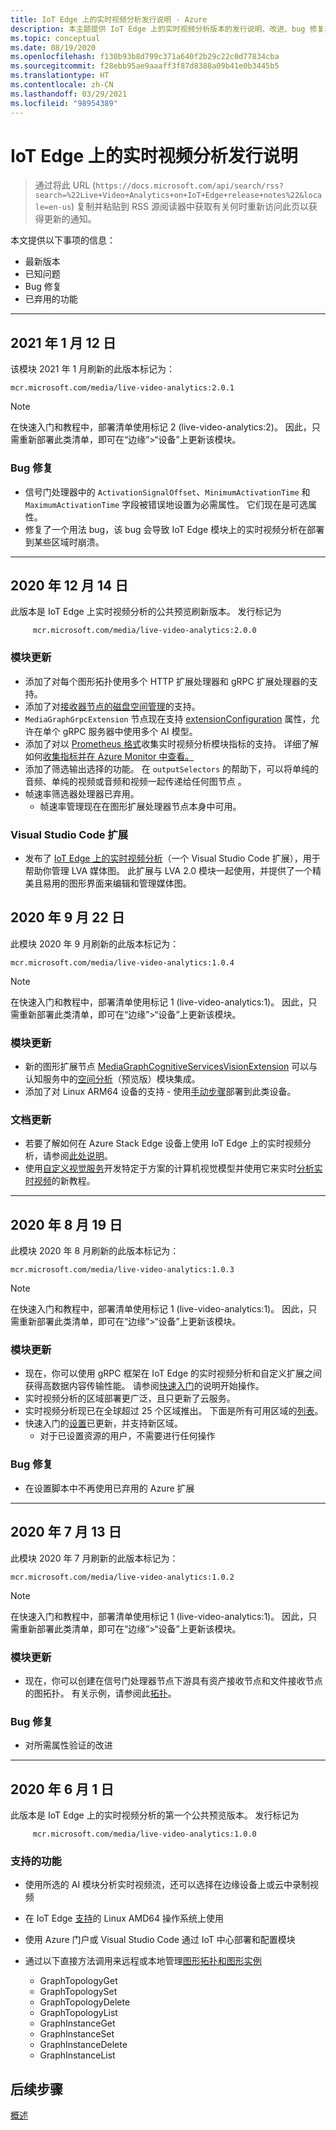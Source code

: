 ```yaml
---
title: IoT Edge 上的实时视频分析发行说明 - Azure
description: 本主题提供 IoT Edge 上的实时视频分析版本的发行说明、改进、bug 修复和已知问题。
ms.topic: conceptual
ms.date: 08/19/2020
ms.openlocfilehash: f130b93b8d799c371a640f2b29c22c0d77834cba
ms.sourcegitcommit: f28ebb95ae9aaaff3f87d8388a09b41e0b3445b5
ms.translationtype: HT
ms.contentlocale: zh-CN
ms.lasthandoff: 03/29/2021
ms.locfileid: "98954389"
---
```

# <a name="live-video-analytics-on-iot-edge-release-notes"></a>IoT Edge 上的实时视频分析发行说明

>通过将此 URL (`https://docs.microsoft.com/api/search/rss?search=%22Live+Video+Analytics+on+IoT+Edge+release+notes%22&locale=en-us`) 复制并粘贴到 RSS 源阅读器中获取有关何时重新访问此页以获得更新的通知。

本文提供以下事项的信息：

* 最新版本
* 已知问题
* Bug 修复
* 已弃用的功能

<hr width=100%>

## <a name="january-12-2021"></a>2021 年 1 月 12 日

该模块 2021 年 1 月刷新的此版本标记为：

```
mcr.microsoft.com/media/live-video-analytics:2.0.1
```

> [!NOTE]
> 在快速入门和教程中，部署清单使用标记 2 (live-video-analytics:2)。 因此，只需重新部署此类清单，即可在“边缘”>“设备”上更新该模块。
### <a name="bug-fixes"></a>Bug 修复 

* 信号门处理器中的 `ActivationSignalOffset`、`MinimumActivationTime` 和 `MaximumActivationTime` 字段被错误地设置为必需属性。 它们现在是可选属性。
* 修复了一个用法 bug，该 bug 会导致 IoT Edge 模块上的实时视频分析在部署到某些区域时崩溃。

<hr width=100%>

## <a name="december-14-2020"></a>2020 年 12 月 14 日
此版本是 IoT Edge 上实时视频分析的公共预览刷新版本。 发行标记为

```
     mcr.microsoft.com/media/live-video-analytics:2.0.0
```
### <a name="module-updates"></a>模块更新
* 添加了对每个图形拓扑使用多个 HTTP 扩展处理器和 gRPC 扩展处理器的支持。
* 添加了对[接收器节点的磁盘空间管理](upgrading-lva-module.md#disk-space-management-with-sink-nodes)的支持。
* `MediaGraphGrpcExtension` 节点现在支持 [extensionConfiguration](grpc-extension-protocol.md) 属性，允许在单个 gRPC 服务器中使用多个 AI 模型。
* 添加了对以 [Prometheus 格式](https://prometheus.io/docs/practices/naming/)收集实时视频分析模块指标的支持。 详细了解如何[收集指标并在 Azure Monitor 中查看。](monitoring-logging.md#azure-monitor-collection-via-telegraf) 
* 添加了筛选输出选择的功能。 在 `outputSelectors` 的帮助下，可以将单纯的音频、单纯的视频或音频和视频一起传递给任何图节点  。 
* 帧速率筛选器处理器已弃用。  
    * 帧速率管理现在在图形扩展处理器节点本身中可用。

### <a name="visual-studio-code-extension"></a>Visual Studio Code 扩展
* 发布了 [IoT Edge 上的实时视频分析](https://marketplace.visualstudio.com/items?itemName=ms-azuretools.live-video-analytics-edge)（一个 Visual Studio Code 扩展），用于帮助你管理 LVA 媒体图。 此扩展与 LVA 2.0 模块一起使用，并提供了一个精美且易用的图形界面来编辑和管理媒体图。
## <a name="september-22-2020"></a>2020 年 9 月 22 日

此模块 2020 年 9 月刷新的此版本标记为：

```
mcr.microsoft.com/media/live-video-analytics:1.0.4
```

> [!NOTE]
> 在快速入门和教程中，部署清单使用标记 1 (live-video-analytics:1)。 因此，只需重新部署此类清单，即可在“边缘”>“设备”上更新该模块。

### <a name="module-updates"></a>模块更新

* 新的图形扩展节点 [MediaGraphCognitiveServicesVisionExtension](spatial-analysis-tutorial.md) 可以与认知服务中的[空间分析](/legal/cognitive-services/computer-vision/intro-to-spatial-analysis-public-preview)（预览版）模块集成。
* 添加了对 Linux ARM64 设备的支持 - 使用[手动步骤](deploy-iot-edge-device.md)部署到此类设备。

### <a name="documentation-updates"></a>文档更新

* 若要了解如何在 Azure Stack Edge 设备上使用 IoT Edge 上的实时视频分析，请参阅[此处说明](deploy-azure-stack-edge-how-to.md)。
* 使用[自定义视觉服务](https://azure.microsoft.com/services/cognitive-services/custom-vision-service/)开发特定于方案的计算机视觉模型并使用它来实时[分析实时视频](custom-vision-tutorial.md)的新教程。

<hr width=100%>

## <a name="august-19-2020"></a>2020 年 8 月 19 日

此模块 2020 年 8 月刷新的此版本标记为：

```
mcr.microsoft.com/media/live-video-analytics:1.0.3
```

> [!NOTE]
> 在快速入门和教程中，部署清单使用标记 1 (live-video-analytics:1)。 因此，只需重新部署此类清单，即可在“边缘”>“设备”上更新该模块。

### <a name="module-updates"></a>模块更新

* 现在，你可以使用 gRPC 框架在 IoT Edge 的实时视频分析和自定义扩展之间获得高数据内容传输性能。 请参阅[快速入门](analyze-live-video-use-your-grpc-model-quickstart.md)的说明开始操作。
* 实时视频分析的区域部署更广泛，且只更新了云服务。  
* 实时视频分析现已在全球超过 25 个区域推出。 下面是所有可用区域的[列表](https://azure.microsoft.com/global-infrastructure/services/?products=media-services)。  
* 快速入门的[设置](https://aka.ms/lva-edge/setup-resources-for-samples)已更新，并支持新区域。
    * 对于已设置资源的用户，不需要进行任何操作

### <a name="bug-fixes"></a>Bug 修复 

* 在设置脚本中不再使用已弃用的 Azure 扩展

<hr width=100%>

## <a name="july-13-2020"></a>2020 年 7 月 13 日

此模块 2020 年 7 月刷新的此版本标记为：

```
mcr.microsoft.com/media/live-video-analytics:1.0.2
```

> [!NOTE]
> 在快速入门和教程中，部署清单使用标记 1 (live-video-analytics:1)。 因此，只需重新部署此类清单，即可在“边缘”>“设备”上更新该模块。

### <a name="module-updates"></a>模块更新

* 现在，你可以创建在信号门处理器节点下游具有资产接收节点和文件接收节点的图拓扑。 有关示例，请参阅此[拓扑](https://github.com/Azure/live-video-analytics/tree/master/MediaGraph/topologies/evr-motion-assets-files)。

### <a name="bug-fixes"></a>Bug 修复

* 对所需属性验证的改进

<hr width=100%>

## <a name="june-1-2020"></a>2020 年 6 月 1 日

此版本是 IoT Edge 上的实时视频分析的第一个公共预览版本。 发行标记为

```
     mcr.microsoft.com/media/live-video-analytics:1.0.0
```

### <a name="supported-functionalities"></a>支持的功能

* 使用所选的 AI 模块分析实时视频流，还可以选择在边缘设备上或云中录制视频
* 在 IoT Edge [支持](../../iot-edge/support.md)的 Linux AMD64 操作系统上使用
* 使用 Azure 门户或 Visual Studio Code 通过 IoT 中心部署和配置模块
* 通过以下直接方法调用来远程或本地管理[图形拓扑和图形实例](media-graph-concept.md#media-graph-topologies-and-instances)

    *   GraphTopologyGet
    *   GraphTopologySet
    *   GraphTopologyDelete
    *   GraphTopologyList
    *   GraphInstanceGet
    *   GraphInstanceSet
    *   GraphInstanceDelete
    *   GraphInstanceList

## <a name="next-steps"></a>后续步骤

[概述](overview.md)
